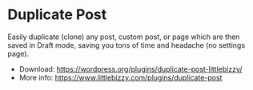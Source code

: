 # Duplicate Post

Easily duplicate (clone) any post, custom post, or page which are then saved in Draft mode, saving you tons of time and headache (no settings page).

* Download: https://wordpress.org/plugins/duplicate-post-littlebizzy/
* More info: https://www.littlebizzy.com/plugins/duplicate-post
